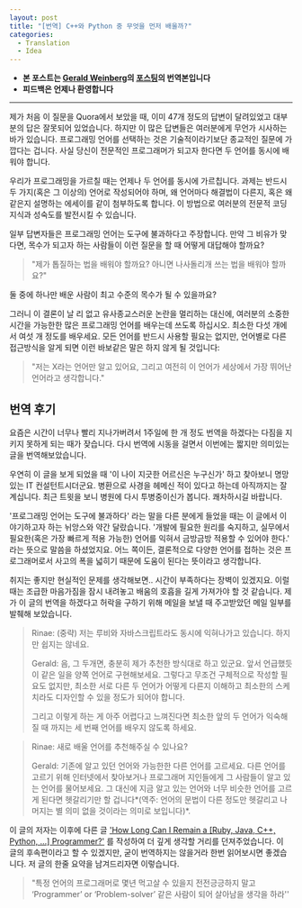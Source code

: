 ```yaml
---
layout: post
title: "[번역] C++와 Python 중 무엇을 먼저 배울까?"
categories:
  - Translation
  - Idea
---
```

- **본 포스트는 [Gerald Weinberg](https://en.wikipedia.org/wiki/Gerald_Weinberg)의 [포스팅](http://secretsofconsulting.blogspot.kr/2017/02/should-i-learn-c-or-python.html)의 번역본입니다**
- **피드백은 언제나 환영합니다**


---

제가 처음 이 질문을 Quora에서 보았을 때, 이미 47개 정도의 답변이 달려있었고 대부분의 답은 잘못되어 있었습니다. 하지만 이 많은 답변들은 여러분에게 무언가 시사하는 바가 있습니다. 프로그래밍 언어를 선택하는 것은 기술적이라기보단 종교적인 질문에 가깝다는 겁니다. 사실 당신이 전문적인 프로그래머가 되고자 한다면 두 언어를 동시에 배워야 합니다.

우리가 프로그래밍을 가르칠 때는 언제나 두 언어를 동시에 가르칩니다. 과제는 반드시 두 가지(혹은 그 이상의) 언어로 작성되어야 하며, 왜 언어마다 해결법이 다른지, 혹은 왜 같은지 설명하는 에세이를 같이 첨부하도록 합니다. 이 방법으로 여러분의 전문적 코딩 지식과 성숙도를 발전시킬 수 있습니다.

일부 답변자들은 프로그래밍 언어는 도구에 불과하다고 주장합니다. 만약 그 비유가 맞다면, 목수가 되고자 하는 사람들이 이런 질문을 할 때 어떻게 대답해야 할까요?

> "제가 톱질하는 법을 배워야 할까요? 아니면 나사돌리개 쓰는 법을 배워야 할까요?"

둘 중에 하나만 배운 사람이 최고 수준의 목수가 될 수 있을까요?

그러니 이 결론이 날 리 없고 유사종교스러운 논란을 멀리하는 대신에, 여러분의 소중한 시간을 가능한한 많은 프로그래밍 언어를 배우는데 쓰도록 하십시오. 최소한 다섯 개에서 여섯 개 정도를 배우세요. 모든 언어를 반드시 사용할 필요는 없지만, 언어별로 다른 접근방식을 알게 되면 이런 바보같은 말은 하지 않게 될 것입니다: 

> "저는 X라는 언어만 알고 있어요, 그리고 여전히 이 언어가 세상에서 가장 뛰어난 언어라고 생각합니다."



## 번역 후기

요즘은 시간이 너무나 빨리 지나가버려서 1주일에 한 개 정도 번역을 하겠다는 다짐을 지키지 못하게 되는 때가 잦습니다. 다시 번역에 시동을 걸면서 이번에는 짧지만 의미있는 글을 번역해보았습니다.

우연히 이 글을 보게 되었을 때 '이 나이 지긋한 어르신은 누구신가' 하고 찾아보니 명망있는 IT 컨설턴트시더군요. 병환으로 사경을 헤메신 적이 있다고 하는데 아직까지는 잘 계십니다. 최근 트윗을 보니 병원에 다시 투병중이신가 봅니다. 쾌차하시길 바랍니다.

'프로그래밍 언어는 도구에 불과하다' 라는 말을 다른 분에게 들었을 때는 이 글에서 이야기하고자 하는 뉘앙스와 약간 달랐습니다. '개발에 필요한 원리를 숙지하고, 실무에서 필요한(혹은 가장 빠르게 적용 가능한) 언어를 익혀서 금방금방 적용할 수 있어야 한다.' 라는 뜻으로 말씀을 하셨었지요. 어느 쪽이든, 결론적으로 다양한 언어를 접하는 것은 프로그래머로서 사고의 폭을 넓히기 때문에 도움이 된다는 뜻이라고 생각합니다.

취지는 좋지만 현실적인 문제를 생각해보면.. 시간이 부족하다는 장벽이 있겠지요. 이럴 때는 조급한 마음가짐을 잠시 내려놓고 배움의 호흡을 길게 가져가야 할 것 같습니다. 제가 이 글의 번역을 하겠다고 허락을 구하기 위해 메일을 보낼 때 주고받았던 메일 일부를 발췌해 보았습니다.

> Rinae: (중략) 저는 루비와 자바스크립트라도 동시에 익혀나가고 있습니다. 하지만 쉽지는 않네요.
>
> Gerald: 음, 그 두개면, 충분히 제가 추천한 방식대로 하고 있군요. 앞서 언급했듯이 같은 일을 양쪽 언어로 구현해보세요. 그렇다고 무조건 구체적으로 작성할 필요도 없지만, 최소한 서로 다른 두 언어가 어떻게 다른지 이해하고 최소한의 스케치라도 디자인할 수 있을 정도가 되어야 합니다.
>
> 그리고 이렇게 하는 게 아주 어렵다고 느껴진다면 최소한 앞의 두 언어가 익숙해질 때 까지는 세 번째 언어를 배우지 않도록 하세요.

> Rinae: 새로 배울 언어를 추천해주실 수 있나요?
>
> Gerald: 기존에 알고 있던 언어와 가능한한 다른 언어를 고르세요. 다른 언어를 고르기 위해 인터넷에서 찾아보거나 프로그래머 지인들에게 그 사람들이 알고 있는 언어를 물어보세요. 그 대신에 지금 알고 있는 언어와 너무 비슷한 언어를 고르게 된다면 헷갈리기만 할 겁니다*(역주: 언어의 문법이 다른 정도만 헷갈리고 나머지는 별 의미 없을 것이라는 의미로 보입니다)*.

이 글의 저자는 이후에 다른 글 ['How Long Can I Remain a [Ruby, Java, C++, Python, …]  Programmer?'](http://secretsofconsulting.blogspot.kr/2017/02/how-long-can-i-remain-ruby-java-c.html) 를 작성하여 더 깊게 생각할 거리를 던져주었습니다. 이 글의 후속편이라고 할 수 있겠지만, 굳이 번역하지는 않을거라 한번 읽어보시면 좋겠습니다. 저 글의 한줄 요약을 남겨드리자면 이렇습니다.

> "특정 언어의 프로그래머로 몇년 먹고살 수 있을지 전전긍긍하지 말고 ‘Programmer’ or ‘Problem-solver’ 같은 사람이 되어 살아남을 생각을 하라''
